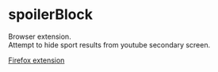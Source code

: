 # spoilerBlock
Browser extension.  
Attempt to hide sport results from youtube secondary screen.

[Firefox extension](https://addons.mozilla.org/en-US/firefox/addon/spoiler-block/)